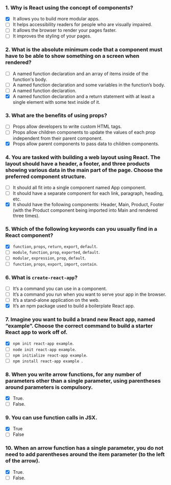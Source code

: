 ### 1. Why is React using the concept of components?

- [x] It allows you to build more modular apps.
- [ ] It helps accessibility readers for people who are visually impaired.
- [ ] It allows the browser to render your pages faster.
- [ ] It improves the styling of your pages.

### 2. What is the absolute minimum code that a component must have to be able to show something on a screen when rendered?

- [ ] A named function declaration and an array of items inside of the function's body.
- [ ] A named function declaration and some variables in the function’s body.
- [ ] A named function declaration.
- [x] A named function declaration and a return statement with at least a single element with some text inside of it.

### 3. What are the benefits of using props?

- [ ] Props allow developers to write custom HTML tags.
- [ ] Props allow children components to update the values of each prop independent from their parent component.
- [x] Props allow parent components to pass data to children components.

### 4. You are tasked with building a web layout using React. The layout should have a header, a footer, and three products showing various data in the main part of the page. Choose the preferred component structure.

- [ ] It should all fit into a single component named App component.
- [ ] It should have a separate component for each link, paragraph, heading, etc.
- [x] It should have the following components: Header, Main, Product, Footer (with the Product component being imported into Main and rendered three times).

### 5. Which of the following keywords can you usually find in a React component?

- [x] `function`, `props`, `return`, `export`, `default`.
- [ ] `module`, `function`, `prop`, `exported`, `default`.
- [ ] `modular`, `expression`, `prop`, `default`.
- [ ] `function`, `props`, `export`, `import`, `contain`.

### 6. What is `create-react-app`?

- [ ] It’s a command you can use in a component.
- [ ] It’s a command you run when you want to serve your app in the browser.
- [ ] It’s a stand-alone application on the web.
- [x] It’s an npm package used to build a boilerplate React app.

### 7. Imagine you want to build a brand new React app, named “example”. Choose the correct command to build a starter React app to work off of.

- [x] `npm init react-app example`.
- [ ] `node init react-app example`.
- [ ] `npm initialize react-app example`.
- [ ] `npm install react-app example `.

### 8. When you write arrow functions, for any number of parameters other than a single parameter, using parentheses around parameters is compulsory.

- [x] True.
- [ ] False.

### 9. You can use function calls in JSX.

- [x] True
- [ ] False

### 10. When an arrow function has a single parameter, you do not need to add parentheses around the item parameter (to the left of the arrow).

- [x] True.
- [ ] False.
